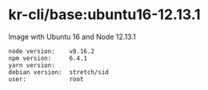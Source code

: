 # kr-cli/base:ubuntu16-12.13.1

Image with Ubuntu 16 and Node 12.13.1

```
node version:    v8.16.2
npm version:     6.4.1
yarn version:
debian version:  stretch/sid
user:            root
``` 
